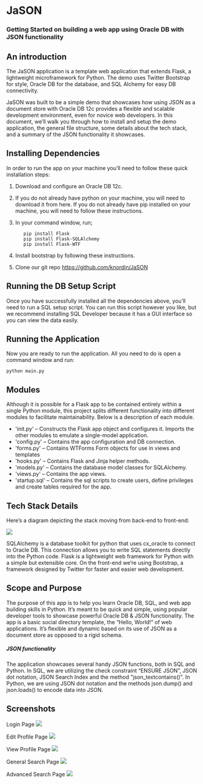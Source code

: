 # JaSON

### Getting Started on building a web app using Oracle DB with JSON functionality

## An introduction


The JaSON application is a template web application that extends Flask, a lightweight microframework for Python. The demo uses Twitter Bootstrap for style, Oracle DB for the database, and SQL Alchemy for easy DB connectivity.
 
JaSON was built to be a simple demo that showcases how using JSON as a document store with Oracle DB 12c provides a flexible and scalable development environment, even for novice web developers. In this document, we’ll walk you through how to install and setup the demo application, the general file structure, some details about the tech stack, and a summary of the JSON functionality it showcases.

## Installing Dependencies

In order to run the app on your machine you’ll need to follow these quick installation steps:
 1.	Download and configure an Oracle DB 12c.
 2.	If you do not already have python on your machine, you will need to download it from here. If you do not already                have pip installed on your machine, you will need to follow these instructions.
 3.	In your command window, run;         
 
           pip install Flask
           pip install Flask-SQLAlchemy
           pip install Flask-WTF

 4.	Install bootstrap by following these instructions.
 5.	Clone our git repo https://github.com/knordin/JaSON

## Running the DB Setup Script

Once you have successfully installed all the dependencies above, you’ll need to run a SQL setup script. You can run this script however you like, but we recommend installing SQL Developer because it has a GUI interface so you can view the data easily.

## Running the Application

Now you are ready to run the application. All you need to do is open a command window and run:

    python main.py  

## Modules

Although it is possible for a Flask app to be contained entirely within a single Python module, this project splits different functionality into different modules to facilitate maintainability. Below is a description of each module.

-   'init.py' – Constructs the Flask app object and configures it. Imports the other modules to emulate a single-model application.
-   'config.py' – Contains the app configuration and DB connection.
-   'forms.py' – Contains WTForms Form objects for use in views and templates
-   'hooks.py' – Contains Flask and Jinja helper methods.
-   'models.py' – Contains the database model classes for SQLAlchemy.
-   'views.py' – Contains the app views.
-   'startup.sql' – Contains the sql scripts to create users, define privileges and create tables required for the app.

## Tech Stack Details

Here’s a diagram depicting the stack moving from back-end to front-end: 

![](http://i57.tinypic.com/r7orhs.png)

SQLAlchemy is a database toolkit for python that uses cx_oracle to connect to Oracle DB. This connection allows you to write SQL statements directly into the Python code. Flask is a lightweight web framework for Python with a simple but extensible core. On the front-end we’re using Bootstrap, a framework designed by Twitter for faster and easier web development. 

## Scope and Purpose

The purpose of this app is to help you learn Oracle DB, SQL, and web app building skills in Python. It’s meant to be quick and simple, using popular developer tools to showcase powerful Oracle DB & JSON functionality. The app is a basic social directory template, the “Hello, World!” of web applications. It’s flexible and dynamic based on its use of JSON as a document store as opposed to a rigid schema.
 
##### JSON functionality

The application showcases several handy JSON functions, both in SQL and Python. In SQL, 
we are utilizing the check constraint “ENSURE JSON”, JSON dot notation, JSON Search Index and the method "json_textcontains()".  In Python, we are using JSON dot notation and the methods json.dump() and json.loads() to encode data into JSON. 

## Screenshots

Login Page
![](https://github.com/knordin/JaSON/blob/master/LoginScreenshot.png)

Edit Profile Page
![](https://github.com/knordin/JaSON/blob/master/EditProfileScreenshot.png)

View Profile Page
![](https://github.com/knordin/JaSON/blob/master/ProfileScreenshot.png)

General Search Page
![](https://github.com/knordin/JaSON/blob/master/GeneralSearchScreenshot.png)

Advanced Search Page
![](https://github.com/knordin/JaSON/blob/master/AdvancedSearchScreenshot.png)
